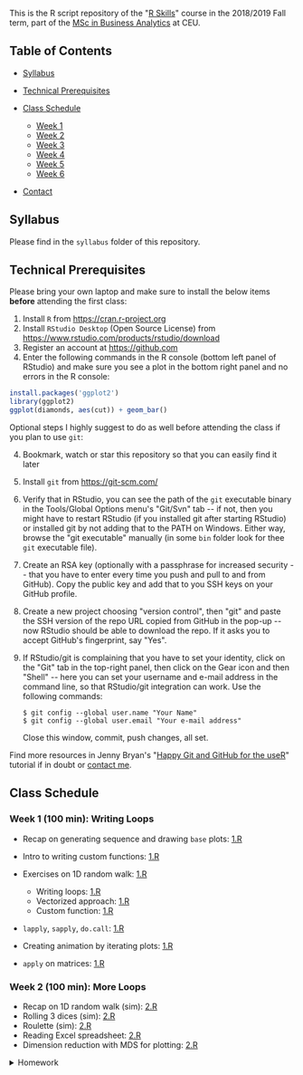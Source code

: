This is the R script repository of the "[R Skills](https://courses.ceu.edu/courses/r-skills)" course in the 2018/2019 Fall term, part of the [MSc in Business Analytics](https://courses.ceu.edu/programs/ms/master-science-business-analytics) at CEU.

## Table of Contents

* [Syllabus](https://github.com/daroczig/CEU-R-skills#syllabus)
* [Technical Prerequisites](https://github.com/daroczig/CEU-R-skills#technical-prerequisites)
* [Class Schedule](https://github.com/daroczig/CEU-R-skills#class-schedule)

    * [Week 1](https://github.com/daroczig/CEU-R-skills#week-1-100-min-writing-loops)
    * [Week 2](https://github.com/daroczig/CEU-R-skills#week-2-100-min-more-loops)
    * [Week 3](https://github.com/daroczig/CEU-R-skills#week-3-100-min-intro-to-time-series-analysis)
    * [Week 4](https://github.com/daroczig/CEU-R-skills#week-4-100-min-intro-to-spatial-data)
    * [Week 5](https://github.com/daroczig/CEU-R-skills#week-5-100-min-recap-on-time-series-and-spatial-data)
    * [Week 6](https://github.com/daroczig/CEU-R-skills#week-6-100-min-presenting-insights)

* [Contact](https://github.com/daroczig/CEU-R-lab#contacts)

## Syllabus

Please find in the `syllabus` folder of this repository.

## Technical Prerequisites

Please bring your own laptop and make sure to install the below items **before** attending the first class:

1. Install `R` from https://cran.r-project.org
2. Install `RStudio Desktop` (Open Source License) from https://www.rstudio.com/products/rstudio/download
3. Register an account at https://github.com
4. Enter the following commands in the R console (bottom left panel of RStudio) and make sure you see a plot in the bottom right panel and no errors in the R console:

```r
install.packages('ggplot2')
library(ggplot2)
ggplot(diamonds, aes(cut)) + geom_bar()
```

Optional steps I highly suggest to do as well before attending the class if you plan to use `git`:

4. Bookmark, watch or star this repository so that you can easily find it later
5. Install `git` from https://git-scm.com/
6. Verify that in RStudio, you can see the path of the `git` executable binary in the Tools/Global Options menu's "Git/Svn" tab -- if not, then you might have to restart RStudio (if you installed git after starting RStudio) or installed git by not adding that to the PATH on Windows. Either way, browse the "git executable" manually (in some `bin` folder look for thee `git` executable file).
7. Create an RSA key (optionally with a passphrase for increased security -- that you have to enter every time you push and pull to and from GitHub). Copy the public key and add that to you SSH keys on your GitHub profile.
8. Create a new project choosing "version control", then "git" and paste the SSH version of the repo URL copied from GitHub in the pop-up -- now RStudio should be able to download the repo. If it asks you to accept GitHub's fingerprint, say "Yes".
9. If RStudio/git is complaining that you have to set your identity, click on the "Git" tab in the top-right panel, then click on the Gear icon and then "Shell" -- here you can set your username and e-mail address in the command line, so that RStudio/git integration can work. Use the following commands:

    ```
    $ git config --global user.name "Your Name"
    $ git config --global user.email "Your e-mail address"
    ```
    Close this window, commit, push changes, all set.

Find more resources in Jenny Bryan's "[Happy Git and GitHub for the useR](http://happygitwithr.com/)" tutorial if in doubt or [contact me](#contact).

## Class Schedule

### Week 1 (100 min): Writing Loops

* Recap on generating sequence and drawing `base` plots: [1.R](1.R#L1)
* Intro to writing custom functions: [1.R](1.R#L9)
* Exercises on 1D random walk: [1.R](1.R#L28)

    * Writing loops: [1.R](1.R#L34)
    * Vectorized approach: [1.R](1.R#L42)
    * Custom function: [1.R](1.R#L64)
    
* `lapply`, `sapply`, `do.call`: [1.R](1.R#L70)
* Creating animation by iterating plots: [1.R](1.R#L96)
* `apply` on matrices: [1.R](1.R#L113)

### Week 2 (100 min): More Loops

* Recap on 1D random walk (sim): [2.R](2.R#L1)
* Rolling 3 dices (sim): [2.R](2.R#L29)
* Roulette (sim): [2.R](2.R#L53)
* Reading Excel spreadsheet: [2.R](2.R#L79)
* Dimension reduction with MDS for plotting: [2.R](2.R#L94)

<details>
  <summary>Homework</summary>
```
1. Set the seed to 42 and run a simulation 1000 times: playing roulette for 100 rounds, starting with $100 budget, always betting $1 on numbers 18-36 in each round. After saving the results in a helper variable, answer the below questions by using your saved results:

  - Draw a histogram on the (1000) resulting budgets at the end of the 100-100 rounds.
  - What's the average amount of lost dollars in 100 rounds?
  - How many times (out of 1000) did we win at least $1?
  
2. Draw a ggplot2 2D "map" of European cities by applying MDS on the "eurodist" dataset:

  - Start with a scatterplot.
  - Add the city names as labels to the scatterplot.
  - Fix the north-south and east-west orientation if needed.
```
</details>

### Week 3 (100 min): Intro to Time-series Analysis

* Recap on MDS: [3.R](3.R#L1)
* Loading data from the Binance API: [3.R](3.R#L63)
* Defining and visualizing time-series: [3.R](3.R#L80)
* Decompose time-series into seasonal, trend and random components: [3.R](3.R#L84)
* The Naïve forecasting method: [3.R](3.R#L100)
* Moving averages: [3.R](3.R#L113)
* Exponential smoothing: [3.R](3.R#L118)
* ARIMA: [3.R](3.R#L129)
* The Naïve forecasting method: [3.R](3.R#L100)
* Analysing the amount of gasoline products supplied between 1991 and 2017: [3.R](3.R#L145)

<details>
  <summary>Homework</summary>
```
1. Make sure to revisit the exercises we covered on Monday: https://github.com/daroczig/CEU-R-skills#week-3-100-min-intro-to-time-series-analysis
2. Make sure that all required packages are installed (both from CRAN via install.packages and from GitHub via install_github), debug error messages, search on StackOverflow -- open a GitHub issue with the details if you get stuck and I'll try to help
3. Load the fpp2 package and check the manual of the "usmelec" dataset
4. Visualize the time-series
5. Apply moving-average smoothing using a window of 12 and visualize the smoothed time-series over the raw data with a blue line
6. What's the naive forecast for the next 3 months?
7. Apply the auto.arima function and plot the forecasts for the next 5 years
8. Compute the accuracy metrics of TBATS forecasts for the next 6 months
9. Install the following R packages from CRAN before Monday: lubridate, XML, rvest, shiny, rmarkdown, pander
```
</details>

### Week 4 (100 min): Intro to Spatial Data

* General feedback on homework: [4.R](4.R#L1)
* Recap on merging datasets: [4.R](4.R#L44)
* Recap on aggregates: [4.R](4.R#L69)
* Recap on plotting: [4.R](4.R#L82)
* Geocoding: [4.R](4.R#L92)
* Plotting a map: [4.R](4.R#L125)
* Parsing data from the Internet: [4.R](4.R#L147)

<details>
  <summary>Homework</summary>
```
1. Visit Week 31 of the TidyTuesday project at https://github.com/rfordatascience/tidytuesday and get familiar with the project data.
2. Load into R `r-downloads.csv` as a `data.table` object
3. Create a new dataset (called `countries`) describing the countries with the following variables:
   - number of overall downloads
   - number of unique users (IP addresses)
   - number of Windows downloads
   - number of OSX downloads
   - number of downloads from other operating systems
4. Compute a new column in `countries` showing the ratio of Windows vs other OS users
5. Merge the name of the country based on the 2-letter ISO country code, maybe using the `countrycode` package from CRAN
6. Get geocodes (lon, lat) for each row of the `countries` dataset
7. Create a scatterplot on the top of a worldmap, where each point stands for a country and the size is based on the number of package downloads
8. Merge GDP per capita to the dataset
9. Check if there's any association between GDP and ratio of OSX users
```
</details>

### Week 5 (100 min): Recap on Time Series and Spatial Data

* Extended time-series object: [5.R](5.R#L18)
* Drawing heatmaps: [5.R](5.R#L26)
* Plotting from multiple datasets: [5.R](5.R#L43)
* Time periods, intervals, duration: [5.R](5.R#L66)
* Case study of Portland's Biketown PDX data: [5.R](5.R#L106)

<details>
  <summary>Homework</summary>
```
1. Load the Maryland Bridges dataset from https://github.com/rfordatascience/tidytuesday/tree/master/data/2018-11-27
2. Visualize the location of the bridges as a scatter plot via `ggplot2`
3. Add a map layer behind the scatter plot
4. Compute the number of months between the built date (let's suppose all bridges were finished in Dec) and most recent inspection date
5. Which bridge is the closest to Budapest, Hungary?
6. Compute the average daily traffic on all bridges per county
7. Create a scatter plot showing the daily traffic per country by placing points with varying sizes on the geometric center of the counties computed from the geolocation of the bridges
```
</details>

### Week 6 (100 min): Presenting Insights

* [Example R Markdown document](6.Rmd)
* [Example Shiny app](6.R)

<details>
  <summary>Final take-home assignment</summary>
```
Note, that this take-home assignment will make up 50% of your final grade, so please take this seriously. Clean up the R script / documents from comments and dead code, also double check that all the commands are working etc before submission. 

Dataset to be used: US Honey Production from https://github.com/rfordatascience/tidytuesday + some metadata on kaggle.com

Minimum requirements: an R Markdown or Shiny application including at least

  - a paragraph describing the dataset including min 3 inline code chunks
  - a frequency table or summary stats rendered as a table
  - a ggplot2 chart using at least 3 variables from the dataset
  - visualize the honey production per state in 2012
  - predict the total honey production in 2013 based on the available dataset

Note, that fulfilling the above minimum requirements will result in 3 stars out of the overall 5 stars given for this project, which will be taken into account with a weight of 4 plus your homeworks (each with a weight of 1) for the final grade, so if you are looking for an above average grade, I'd suggest spending more time on this project and come up with creative questions and insights on this data, then present in a nice way.

Tech requirements:

  - R Markdown: publish your document on https://rpubs.com, add the URL to your Rmd file and upload to Moodle
  - Shiny: publish your app at http://www.shinyapps.io, add the URL to your Shiny app source file(s) and upload to Moodle
  - strict deadline: Dec 21 (Friday), 2018 -- no late submissions will be accepted
```
</details>

## Contact

File a [GitHub ticket](https://github.com/daroczig/CEU-R-skills/issues).
